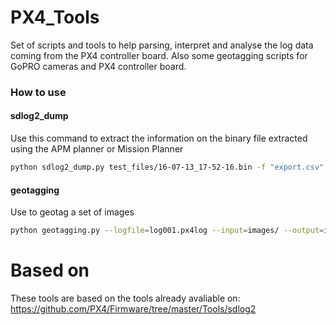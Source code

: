 # PX4_Tools
Set of scripts and tools to help parsing, interpret and analyse the log data coming from the PX4 controller board.
Also some geotagging scripts for GoPRO cameras and PX4 controller board.

### How to use

#### sdlog2_dump 

Use this command to extract the information on the binary file extracted using the APM planner or Mission Planner

```sh
python sdlog2_dump.py test_files/16-07-13_17-52-16.bin -f "export.csv" -t "TIME" -d "," -n ""
```

#### geotagging

Use to geotag a set of images 

```sh
python geotagging.py --logfile=log001.px4log --input=images/ --output=imagesWithTag/
```

# Based on
These tools are based on the tools already avaliable on: https://github.com/PX4/Firmware/tree/master/Tools/sdlog2
